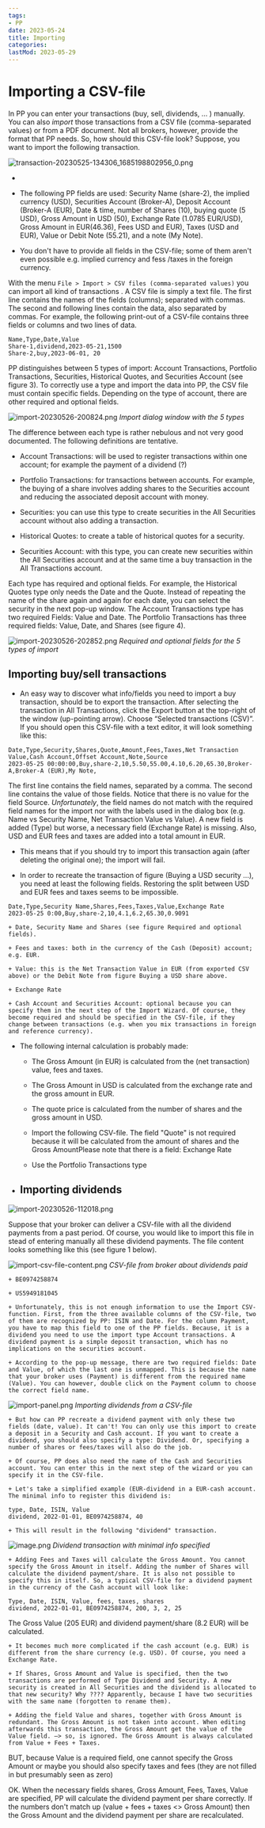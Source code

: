 ```yaml
---
tags:
- PP
date: 2023-05-24
title: Importing
categories:
lastMod: 2023-05-29
---
```

# Importing a CSV-file

In PP you can enter your transactions (buy, sell, dividends, … ) manually. You can also *import* those transactions from a CSV file (comma-separated values) or from a PDF document. Not all brokers, however, provide the format that PP needs. So, how should this CSV-file look? Suppose, you want to import the following transaction.

![transaction-20230525-134306_1685198802956_0.png](/assets/transaction-20230525-134306_1685198802956_0_1685361637474_0.png)


  + 

  + The following PP fields are  used: Security Name (share-2), the implied currency (USD), Securities Account (Broker-A), Deposit Account (Broker-A (EUR), Date & time, number of Shares (10), buying quote (5 USD), Gross Amount in USD (50), Exchange Rate (1.0785 EUR/USD), Gross Amount in EUR(46.36), Fees USD and EUR), Taxes (USD and EUR), Value or Debit Note (55.21), and a note (My Note).

  + You don't have to provide all fields in the CSV-file; some of them aren't even possible e.g. implied currency and fess /taxes in the foreign currency.



With the menu `File > Import > CSV files (comma-separated values)` you can import all kind of transactions . A CSV file is simply a text file. The first line contains the names of the fields (columns); separated with commas. The second and following lines contain the data, also separated by commas. For example, the following print-out of a CSV-file contains three fields or columns and two lines of data.

```
Name,Type,Date,Value
Share-1,dividend,2023-05-21,1500
Share-2,buy,2023-06-01, 20
```

PP distinguishes between 5 types of import: Account Transactions, Portfolio Transactions, Securities, Historical Quotes, and Securities Account (see figure 3). To correctly use a type and import the data into PP, the CSV file must contain specific fields. Depending on the type of account, there are other required and optional fields.

![import-20230526-200824.png](/assets/import-20230526-200824_1685189908735_0.png)
*Import dialog window with the 5 types*

The difference between each type is rather nebulous and not very good documented. The following definitions are tentative.

  + Account Transactions: will be used to register transactions within one account; for example the payment of a dividend (?)

  + Portfolio Transactions: for transactions between accounts. For example, the buying of a share involves adding shares to the Securities account and reducing the associated deposit account with money.

  + Securities: you can use this type to create securities in the All Securities account without also adding a transaction.

  + Historical Quotes: to create a table of historical quotes for a security.

  + Securities Account: with this type, you can create new securities within the All Securities account and at the same time a buy transaction in the All Transactions account.

Each type has required and optional fields. For example, the Historical Quotes type only needs the Date and the Quote. Instead of repeating the name of the share again and again for each date, you can select the security in the next pop-up window. The Account Transactions type has two required Fields: Value and Date. The Portfolio Transactions has three required fields: Value, Date, and Shares (see figure 4).

![import-20230526-202852.png](/assets/import-20230526-202852_1685189893944_0.png)
*Required and optional fields for the 5 types of import*

## Importing buy/sell transactions
  + An easy way to discover what info/fields you need to import a buy transaction, should be to export the transaction. After selecting the transaction in All Transactions, click the Export button at the top-right of the window (up-pointing arrow). Choose “Selected transactions (CSV)”. If you should open this CSV-file with a text editor, it will look something like this:
```
Date,Type,Security,Shares,Quote,Amount,Fees,Taxes,Net Transaction Value,Cash Account,Offset Account,Note,Source
2023-05-25 00:00:00,Buy,share-2,10,5.50,55.00,4.10,6.20,65.30,Broker-A,Broker-A (EUR),My Note,
``` 
The first line contains the field names, separated by a comma. The second line contains the value of those fields. Notice that there is no value for the field Source. *Unfortunately*, the field names do not match with the required field names for the import nor with the labels used in the dialog box (e.g. Name vs Security Name, Net Transaction Value vs Value). A new field is added (Type) but worse, a necessary field (Exchange Rate) is missing. Also, USD and EUR fees and taxes are added into a total amount in EUR.

  + This means that if you should try to import this transaction again (after deleting the original one); the import will fail.

  + In order to recreate the transaction of figure (Buying a USD security ...), you need at least the following fields. Restoring the split between USD and EUR fees and taxes seems to be impossible.

```
Date,Type,Security Name,Shares,Fees,Taxes,Value,Exchange Rate
2023-05-25 0:00,Buy,share-2,10,4.1,6.2,65.30,0.9091
```

    + Date, Security Name and Shares (see figure Required and optional fields).

    + Fees and taxes: both in the currency of the Cash (Deposit) account; e.g. EUR.

    + Value: this is the Net Transaction Value in EUR (from exported CSV above) or the Debit Note from figure Buying a USD share above.

    + Exchange Rate

    + Cash Account and Securities Account: optional because you can specify them in the next step of the Import Wizard. Of course, they become required and should be specified in the CSV-file, if they change between transactions (e.g. when you mix transactions in foreign and reference currency).

  + The following internal calculation is probably made:

    + The Gross Amount (in EUR) is calculated from the (net transaction) value, fees and taxes.

    + The Gross Amount in USD is calculated from the exchange rate and the gross amount in EUR.

    + The quote price is calculated from the number of shares and the gross amount in USD.

    + Import the following CSV-file.  The field "Quote" is not required because it will be calculated from the amount of shares and the Gross AmountPlease note that there is a field: Exchange Rate

    + Use the Portfolio Transactions type

  + ## Importing dividends

![import-20230526-112018.png](/assets/import-20230526-112018_1685188046491_0.png)


Suppose that your broker can deliver a CSV-file with all the dividend payments from a past period. Of course, you would like to import this file in stead of entering manually all these dividend payments. The file content looks something like this (see figure 1 below).

![import-csv-file-content.png](/assets/import-csv-file-content_1685190460525_0.png)
*CSV-file from broker about dividends paid*

    + BE0974258874

    + US5949181045

    + Unfortunately, this is not enough information to use the Import CSV-function. First, from the three available columns of the CSV-file, two of them are recognized by PP: ISIN and Date. For the column Payment, you have to map this field to one of the PP fields. Because, it is a dividend you need to use the import type Account transactions. A dividend payment is a simple deposit transaction, which has no implications on the securities account.

    + According to the pop-up message, there are two required fields: Date and Value, of which the last one is unmapped. This is because the name that your broker uses (Payment) is different from the required name (Value). You can however, double click on the Payment column to choose the correct field name.

![import-panel.png](/assets/import-panel_1685190543058_0.png)
*Importing dividends from a CSV-file*

    + But how can PP recreate a dividend payment with only these two fields (date, value). It can't! You can only use this import to create a deposit in a Security and Cash account. If you want to create a dividend, you should also specify a type: Dividend. Or, specifying a number of shares or fees/taxes will also do the job.

    + Of course, PP does also need the name of the Cash and Securities account. You can enter this in the next step of the wizard or you can specify it in the CSV-file.

    + Let's take a simplified example (EUR-dividend in a EUR-cash account. The minimal info to register this dividend is:

```
type, Date, ISIN, Value
dividend, 2022-01-01, BE0974258874, 40
```

    + This will result in the following "dividend" transaction.

![image.png](/assets/image_1685381641370_0.png)
*Dividend transaction with minimal info specified*

    + Adding Fees and Taxes will calculate the Gross Amount. You cannot specify the Gross Amount in itself. Adding the number of Shares will calculate the dividend payment/share. It is also not possible to specify this in itself. So, a typical CSV-file for a dividend payment in the currency of the Cash account will look like:
```
Type, Date, ISIN, Value, fees, taxes, shares
dividend, 2022-01-01, BE0974258874, 200, 3, 2, 25
```
The Gross Value (205 EUR) and dividend payment/share (8.2 EUR) will be calculated.

    + It becomes much more complicated if the cash account (e.g. EUR) is different from the share currency (e.g. USD). Of course, you need a Exchange Rate.

    + If Shares, Gross Amount and Value is specified, then the two transactions are performed of Type Dividend and Security. A new security is created in All Securities and the dividend is allocated to that new security? Why ???? Apparently, because I have two securities with the same name (forgotten to rename them).

    + Adding the field Value and shares, together with Gross Amount is redundant. The Gross Amount is not taken into account. When editing afterwards this transaction, the Gross Amount get the value of the Value field. –> so, is ignored. The Gross Amount is always calculated from Value + Fees + Taxes.

BUT, because Value is a required field, one cannot specify the Gross Amount or maybe you should also specify taxes and fees (they are not filled in but presumably seen as zero)

OK. When the necessary fields shares, Gross Amount, Fees, Taxes, Value are specified, PP will calculate the dividend payment per share correctly. If the numbers don't match up (value + fees + taxes <> Gross Amount) then the Gross Amount and the dividend payment per share are recalculated.


